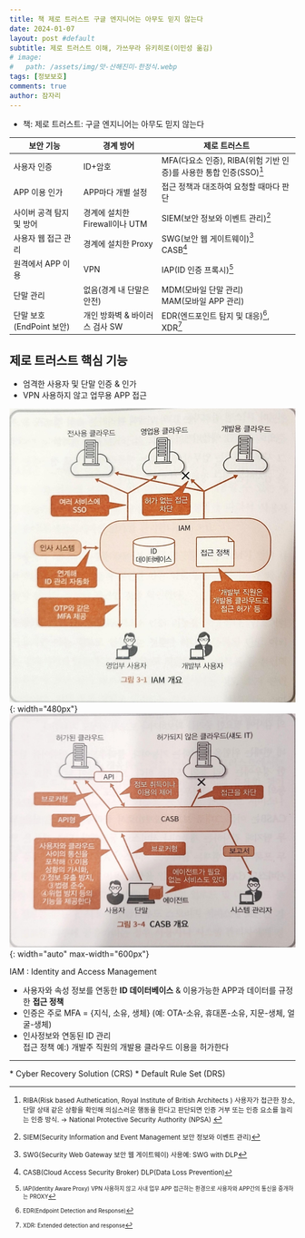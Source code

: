 ```yaml
---
title: 책 제로 트러스트 구글 엔지니어는 아무도 믿지 않는다
date: 2024-01-07
layout: post #default
subtitle: 제로 트러스트 이해, 가쓰무라 유키히로(이민성 옮김)
# image:
#   path: /assets/img/맛-산해진미-한정식.webp
tags: [정보보호]
comments: true
author: 잠자리
---
```


* 책: 제로 트러스트: 구글 엔지니어는 아무도 믿지 않는다

| 보안 기능 | 경계 방어 | 제로 트러스트 |
| --- | --- | --- |
| 사용자 인증 | ID+암호 | MFA(다요소 인증), RIBA(위험 기반 인증)를 사용한 통합 인증(SSO)[^1] |
| APP 이용 인가 | APP마다 개별 설정 | 접근 정책과 대조하여 요청할 때마다 판단 |
| 사이버 공격 탐지 및 방어 | 경계에 설치한 Firewall이나 UTM | SIEM(보안 정보와 이벤트 관리)[^2]|
| 사용자 웹 접근 관리| 경계에 설치한 Proxy | SWG(보안 웹 게이트웨이)[^3] <br> CASB[^4]| 
| 원격에서 APP 이용 | VPN | IAP(ID 인증 프록시)[^6]|
| 단말 관리 | 없음(경계 내 단말은 안전) | MDM(모바일 단말 관리) <br> MAM(모바일 APP 관리)|
| 단말 보호(EndPoint 보안) | 개인 방화벽 & 바이러스 검사 SW | EDR(엔드포인트 탐지 및 대응)[^5], XDR[^7]|

## 제로 트러스트 핵심 기능
* 엄격한 사용자 및 단말 인증 & 인가
* VPN 사용하지 않고 업무용 APP 접근

![IAM개요](/assets/img/IAM개요.png){: width="480px"}  
![CASB 개요](/assets/img/CASB-개요.png){: width="auto" max-width="600px"}

IAM 
: Identity and Access Management  
* 사용자와 속성 정보를 연동한 **ID 데이터베이스** & 이용가능한 APP과 데이터를 규정한 **접근 정책**  
* 인증은 주로 MFA = {지식, 소유, 생체} (예: OTA-소유, 휴대폰-소유, 지문-생체, 얼굴-생체)  
* 인사정보와 연동된 ID 관리  
접근 정책 예:) 개발주 직원의 개발용 클라우드 이용을 허가한다  


<hr/>
* Cyber Recovery Solution (CRS)
* Default Rule Set (DRS)

[^1]: <small> RIBA(Risk based Authetication, Royal Institute of British Architects )  사용자가 접근한 장소, 단말 상태 같은 상황을 확인해 의심스러운 행동을 한다고 판단되면 인증 거부 또는 인증 요소를 늘리는 인증 방식. &rarr; National Protective Security Authority (NPSA) </small>  
[^2]: <small> SIEM(Security Information and Event Management 보안 정보와 이벤트 관리)</small>  
[^3]: <small> SWG(Security Web Gateway 보안 웹 게이트웨이) 사용예: SWG with DLP</small>  
[^4]: <small> CASB(Cloud Access Security Broker)  DLP(Data Loss Prevention)</samll>  
[^5]: <small> EDR(Endpoint Detection and Response)</small>  
[^6]: <small> IAP(Identity Aware Proxy) VPN 사용하지 않고 사내 업무 APP 접근하는 환경으로 사용자와 APP간의 통신을 중개하는 PROXY</small>  
[^7]: <small> XDR: Extended detection and response</small>
